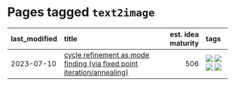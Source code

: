# Pages tagged `text2image`

|last_modified|title|est. idea maturity|tags
|:---|:---|---:|:---|
|2023-07-10|[cycle refinement as mode finding (via fixed point iteration/annealing)](../cycle_refinement_as_modefinding.md)|506|[![](https://img.shields.io/badge/tag-experimental-3f9741)](../tags/experimental.md) [![](https://img.shields.io/badge/tag-publication-9c3a4a)](../tags/publication.md) [![](https://img.shields.io/badge/tag-text2image-43d799)](../tags/text2image.md) [![](https://img.shields.io/badge/tag-text2video-d548d8)](../tags/text2video.md)|